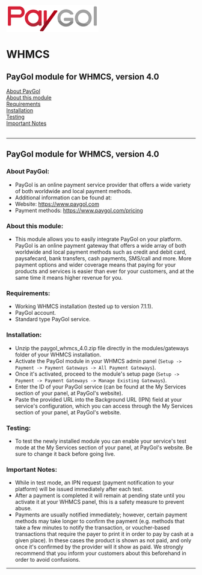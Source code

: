 <img src="paygol_logo.png" alt="PayGol - WHMCS" /><br>



# WHMCS


## PayGol module for WHMCS, version 4.0<br>
[About PayGol](#about-paygol) <br>
[About this module](#about-this-module) <br>
[Requirements](#requirements) <br>
[Installation](#installation) <br>
[Testing](#testing) <br>
[Important Notes](#important-notes) <br><br>

---

## PayGol module for WHMCS, version 4.0 

### About PayGol:

- PayGol is an online payment service provider that offers a wide variety of both worldwide and local payment methods.
- Additional information can be found at:
- Website: https://www.paygol.com 
- Payment methods: https://www.paygol.com/pricing

  
### About this module:
- This module allows you to easily integrate PayGol on your platform. PayGol is an online payment gateway that offers a 
  wide array of both worldwide and local payment methods such as credit and debit card, paysafecard, bank transfers, cash payments, 
  SMS/call and more. More payment options and wider coverage means that paying for your products and services is easier than ever 
  for your customers, and at the same time it means higher revenue for you.
  

### Requirements:

- Working WHMCS installation (tested up to version 7.1.1).
- PayGol account.
- Standard type PayGol service.
  
  
### Installation:

- Unzip the paygol_whmcs_4.0.zip file directly in the modules/gateways folder of your WHMCS installation.
- Activate the PayGol module in your WHMCS admin panel (`Setup -> Payment -> Payment Gateways -> All Payment Gateways`).
- Once it's activated, proceed to the module's setup page (`Setup -> Payment -> Payment Gateways -> Manage Existing Gateways`).
- Enter the ID of your PayGol service (can be found at the My Services section of your panel, at PayGol's website).
- Paste the provided URL into the Background URL (IPN) field at your service's configuration, 
  which you can access through the My Services section of your panel, at PayGol's website.

	

### Testing:

- To test the newly installed module you can enable your service's test mode at the My Services section of your panel, at PayGol's website. 
  Be sure to change it back before going live.

 
### Important Notes:

- While in test mode, an IPN request (payment notification to your platform) will be issued immediately after each test.
- After a payment is completed it will remain at pending state until you activate it at your WHMCS panel, 
  this is a safety measure to prevent abuse.
- Payments are usually notified immediately; however, certain payment methods may take longer to confirm the payment 
  (e.g. methods that take a few minutes to notify the transaction, or voucher-based transactions that require the payer to print 
  it in order to pay by cash at a given place). In these cases the product is shown as not paid, and only once it's confirmed by the 
  provider will it show as paid. We strongly recommend that you inform your customers about this beforehand in order to avoid confusions.
	

---
<br>

